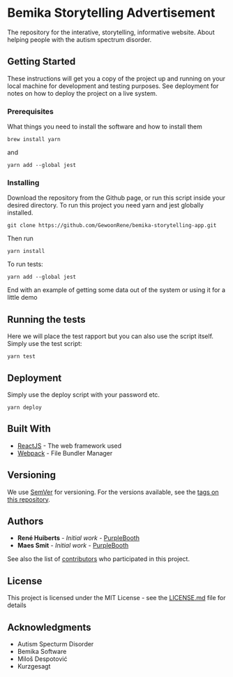 # Bemika Storytelling Advertisement

The repository for the interative, storytelling, informative website. About helping people with the autism spectrum disorder. 

## Getting Started

These instructions will get you a copy of the project up and running on your local machine for development and testing purposes. See deployment for notes on how to deploy the project on a live system.

### Prerequisites

What things you need to install the software and how to install them

```
brew install yarn
```

and

```
yarn add --global jest
```

### Installing

Download the repository from the Github page, or run this script inside your
desired directory. To run this project you need yarn and jest globally installed.

```
git clone https://github.com/GewoonRene/bemika-storytelling-app.git
```

Then run

```
yarn install
```

To run tests:
```
yarn add --global jest
```

End with an example of getting some data out of the system or using it for a little demo

## Running the tests

Here we will place the test rapport but you can also use the script itself.
Simply use the test script:

```
yarn test 
```

## Deployment

Simply use the deploy script with your password etc.

```
yarn deploy
```
## Built With

* [ReactJS](https://reactjs.org) - The web framework used
* [Webpack](https://webpack.js.org/) - File Bundler Manager

## Versioning

We use [SemVer](http://semver.org/) for versioning. For the versions available, see the [tags on this repository](https://github.com/your/project/tags). 

## Authors

* **René Huiberts** - *Initial work* - [PurpleBooth](https://github.com/GewoonRene)
* **Maes Smit** - *Initial work* - [PurpleBooth](https://github.com/maessmit)

See also the list of [contributors](https://github.com/your/project/contributors) who participated in this project.

## License

This project is licensed under the MIT License - see the [LICENSE.md](LICENSE.md) file for details

## Acknowledgments

* Autism Specturm Disorder
* Bemika Software
* Miloš Despotović
* Kurzgesagt